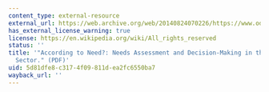 ```yaml
---
content_type: external-resource
external_url: https://web.archive.org/web/20140824070226/https://www.odi.org/sites/odi.org.uk/files/odi-assets/publications-opinion-files/285.pdf
has_external_license_warning: true
license: https://en.wikipedia.org/wiki/All_rights_reserved
status: ''
title: '"According to Need?: Needs Assessment and Decision-Making in the Humanitarian
  Sector." (PDF)'
uid: 5d81dfe8-c317-4f09-811d-ea2fc6550ba7
wayback_url: ''
---
```


